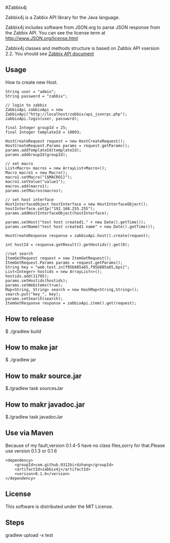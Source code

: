 #Zabbix4j

Zabbix4j is a Zabbix API library for the Java language.

Zabbix4j includes software from JSON.org to parse JSON response from the Zabbix API.
You can see the license term at http://www.JSON.org/license.html

Zabbix4j classes and methods structure is based on Zabbix API vsersion 2.2.
You should see [Zabbix API document](https://www.zabbix.com/documentation/2.2/manual/api)

## Usage

How to create new Host.

```
String user = "admin";
String password = "zabbix";

// login to zabbix
ZabbixApi zabbixApi = new ZabbixApi("http://localhost/zabbix/api_jsonrpc.php");
zabbixApi.login(user, password);

final Integer groupId = 25;
final Integer templateId = 10093;

HostCreateRequest request = new HostCreateRequest();
HostCreateRequest.Params params = request.getParams();
params.addTemplateId(templateId);
params.addGroupId(groupId);

// set macro
List<Macro> macros = new ArrayList<Macro>();
Macro macro1 = new Macro();
macro1.setMacro("{$MACRO1}");
macro1.setValue("value1");
macros.add(macro1);
params.setMacros(macros);

// set host interface
HostInterfaceObject hostInterface = new HostInterfaceObject();
hostInterface.setIp("192.168.255.255");
params.addHostInterfaceObject(hostInterface);

params.setHost("test host created1." + new Date().getTime());
params.setName("test host created1 name" + new Date().getTime());

HostCreateResponse response = zabbixApi.host().create(request);

int hostId = response.getResult().getHostids().get(0);

//set search
ItemGetRequest request = new ItemGetRequest();
ItemGetRequest.Params params = request.getParams();
String key = "web.test.in[f95b885a65,f95b885a65,bps]";
List<Integer> hostids = new ArrayList<>();
hostids.add(11785);
params.setHostids(hostids);
params.setWebitems(true);
Map<String, String> search = new HashMap<String,String>();
search.put("key_", key);
params.setSearch(search);
ItemGetResponse response = zabbixApi.item().get(request);

```


## How to release

$ ./gradlew build

## How to make jar

$ ./gradlew jar

## How to makr source.jar

$./gradlew task sourcesJar

## How to makr javadoc.jar

$./gradlew task javadocJar


## Use via Maven

Because of my fault,version 0.1.4-5 have no class files,sorry for that.Please use version 0.1.3 or 0.1.6

```
<dependency>
	<groupId>com.github.0312birdzhang</groupId>
	<artifactId>zabbix4j</artifactId>
	<version>0.1.6</version>
</dependency>
```


## License

This software is distributed under the MIT License.

## Steps

gradlew upload -x test
